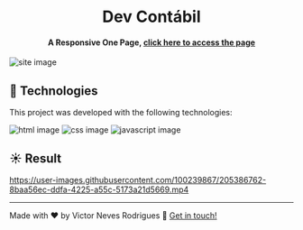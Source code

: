 <h1 align="center">
    <br>
    Dev Contábil
</h1>

<h4 align="center">
 A Responsive One Page, <a href="https://victordevcontabil.netlify.app/">click here to access the page</a>
</h4>

<img align="center" src="https://i.imgur.com/Yg4MEUn.png" alt="site image"/>

## :rocket: Technologies

This project was developed with the following technologies:

<span><img src="https://img.shields.io/badge/HTML5-E34F26?style=for-the-badge&logo=html5&logoColor=white" alt="html image" /></span>
<span><img src="https://img.shields.io/badge/CSS3-1572B6?style=for-the-badge&logo=css3&logoColor=white" alt="css image" /></span>
<span><img src="https://img.shields.io/badge/JavaScript-323330?style=for-the-badge&logo=javascript&logoColor=F7DF1E" alt="javascript image" /></span>

## :sunny: Result





https://user-images.githubusercontent.com/100239867/205386762-8baa56ec-ddfa-4225-a55c-5173a21d5669.mp4




----

Made with ♥ by Victor Neves Rodrigues :wave: [Get in touch!](https://www.linkedin.com/in/victorneves18/)
